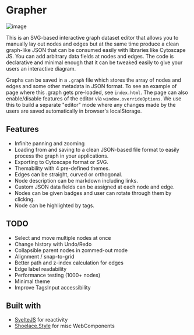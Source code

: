 # Grapher

<img alt="image" src="https://user-images.githubusercontent.com/19304/177032566-2e182fd2-8b6a-4dd2-95fe-c14439018e37.png">

This is an SVG-based interactive graph dataset editor that allows you to manually lay out nodes and edges but at the same time produce a clean graph-like JSON that can be consumed easily with libraries like Cytoscape JS. You can add arbitrary data fields at nodes and edges. The code is declarative and minimal enough that it can be tweaked easily to give your users an interactive diagram.

Graphs can be saved in a `.graph` file which stores the array of nodes and edges and some other metadata in JSON format. To see an example of page where this .graph gets pre-loaded, see `index.html`. The page can also enable/disable features of the editor via `window.overrideOptions`. We use this to build a separate "editor" mode where any changes made by the users are saved automatically in browser's localStorage. 

## Features

- Infinite panning and zooming
- Loading from and saving to a clean JSON-based file format to easily process the graph in your applications.
- Exporting to Cytoscape format or SVG.
- Themability with 4 pre-defined themes.
- Edges can be straight, curved or orthogonal.
- Node description can be markdown including links.
- Custom JSON data fields can be assigned at each node and edge.
- Nodes can be given badges and user can rotate through them by clicking.
- Node can be highlighted by tags.

## TODO

- Select and move multiple nodes at once
- Change history with Undo/Redo
- Collapsible parent nodes in zommed-out mode
- Alignment / snap-to-grid
- Better path and z-index calculation for edges
- Edge label readability
- Performance testing (1000+ nodes)
- Minimal theme
- Improve TagsInput accessibility

## Built with

- [SvelteJS](https://svelte.dev/) for reactivity
- [Shoelace.Style](https://shoelace.style/) for misc WebComponents
